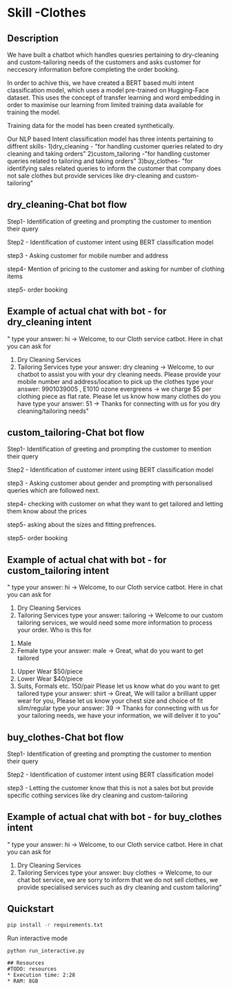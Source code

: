 
# Skill -Clothes

## Description
We have built a chatbot which handles quesries pertaining to dry-cleaning and custom-tailoring needs of the customers and asks customer for neccesory information before completing the order booking.

In order to achive this, we have created a BERT based multi intent classification model, which uses a model pre-trained on Hugging-Face dataset. This uses the concept of transfer learning and word embedding in order to maximise our learning from limited training data available for training the model.

Training data for the model has been created synthetically.

Our NLP based Intent classification model has three intents pertaining to diffrent skills-
1)dry_cleaning - "for handling customer queries related to dry cleaning and taking orders"
2)custom_tailoring -"for handling customer queries related to tailoring and taking orders"
3)buy_clothes- "for identifying sales related queries to inform the customer that company does not sale clothes but provide services like dry-cleaning and custom-tailoring"

## dry_cleaning-Chat bot flow
Step1- Identification of greeting and prompting the customer to mention their query

Step2 - Identification of customer intent using BERT classification model

step3 - Asking customer for mobile number and address

step4- Mention of pricing to the customer and asking for number of clothing items

step5- order booking

## Example of actual chat with bot - for dry_cleaning intent

" type your answer: hi
-> Welcome, to our Cloth service catbot.
 Here in chat you can ask for
 1. Dry Cleaning Services
 2. Tailoring Services
type your answer: dry cleaning
-> Welcome, to our chatbot to assist you with your dry cleaning needs.
 Please provide your mobile number and address/location to pick up the clothes
type your answer: 9901039005 , E1010 ozone evergreens
-> we charge $5 per clothing piece as flat rate. Please let us know how many clothes do you have
type your answer: 51
-> Thanks for connecting with us for you dry cleaning/tailoring needs"


## custom_tailoring-Chat bot flow
Step1- Identification of greeting and prompting the customer to mention their query

Step2 - Identification of customer intent using BERT classification model

step3 - Asking customer about gender and prompting with personalised queries which are followed next.

step4- checking with customer on what they want to get tailored and letting them know about the prices

step5- asking about the sizes and fitting prefrences.

step5- order booking

## Example of actual chat with bot - for custom_tailoring intent

" type your answer: hi
-> Welcome, to our Cloth service catbot.
 Here in chat you can ask for
 1. Dry Cleaning Services
 2. Tailoring Services
type your answer: tailoring
-> Welcome to our custom tailoring services, we would need some more information to process your order. Who is this for
 1) Male
 2) Female
type your answer: male
-> Great, what do you want to get tailored
 1. Upper Wear   $50/piece
 2. Lower Wear   $40/piece
 3. Suits, Formals etc. 150/pair
 Please let us know what do you want to get tailored
type your answer: shirt
-> Great, We will tailor a brilliant upper wear for you, Please let us know your chest size and choice of fit slim/regular
type your answer: 39
-> Thanks for connecting with us for your tailoring needs, we have your information, we will deliver it to you"


## buy_clothes-Chat bot flow
Step1- Identification of greeting and prompting the customer to mention their query

Step2 - Identification of customer intent using BERT classification model

step3 - Letting the customer know that this is not a sales bot but provide specific cothing services like dry cleaning and custom-tailoring

## Example of actual chat with bot - for buy_clothes intent

" type your answer: hi
-> Welcome, to our Cloth service catbot.
 Here in chat you can ask for
 1. Dry Cleaning Services
 2. Tailoring Services
type your answer: buy clothes
-> Welcome, to our chat bot service, we are sorry to inform that we do not sell clothes, we provide specialised services such as dry cleaning and custom tailoring"

## Quickstart

```bash
pip install -r requirements.txt
```
Run interactive mode
```bash
python run_interactive.py
```

```
## Resources
#TODO: resources
* Execution time: 2:28
* RAM: 8GB